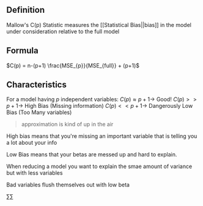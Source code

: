 ## Definition
Mallow's C(p) Statistic measures the [[Statistical Bias||bias]] in the model under consideration relative to the full model
## Formula
$C(p) = n-(p+1) \frac{MSE_{p}}{MSE_{full}} + (p+1)$
## Characteristics
For a model having $p$ independent variables:
$C(p) \approx p+1 \rightarrow$ Good!
$C(p) >> p+1 \rightarrow$ High Bias (Missing information)
$C(p)<<p+1\rightarrow$ Dangerously Low Bias (Too Many variables)

> approximation is kind of up in the air

High bias means that you're missing an important variable that is telling you a lot about your info

Low Bias means that your betas are messed up and hard to explain. 

When reducing a model you want to explain the smae amount of variance but with less variables

Bad variables flush themselves out with low beta

∑∑